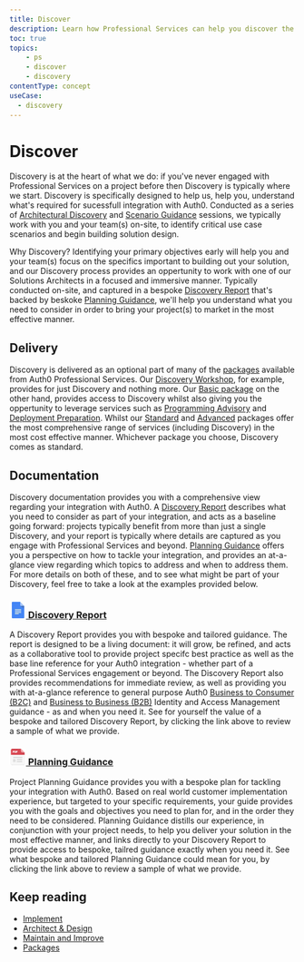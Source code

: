 ```yaml
---
title: Discover
description: Learn how Professional Services can help you discover the best integration path for your Auth0 solution.
toc: true
topics:
    - ps
    - discover
    - discovery
contentType: concept
useCase:
  - discovery
---
```

# Discover

Discovery is at the heart of what we do: if you've never engaged with Professional Services on a project before then Discovery is typically where we start. Discovery is specifically designed to help us, help you, understand what's required for sucessfull integration with Auth0. Conducted as a series of [Architectural Discovery](/services/architect-and-design#architectural-discovery) and [Scenario Guidance](/services/architect-and-design#scenario-guidance) sessions, we typically work with you and your team(s) on-site, to identify critical use case scenarios and begin building solution design. 

Why Discovery? Identifying your primary objectives early will help you and your team(s) focus on the specifics important to building out your solution, and our Discovery process provides an oppertunity to work with one of our Solutions Architects in a focused and immersive manner. Typically conducted on-site, and captured in a bespoke [Discovery Report](#discovery-report) that's backed by beskoke [Planning Guidance](#planning-guidance), we'll help you understand what you need to consider in order to bring your project(s) to market in the most effective manner.

## Delivery

Discovery is delivered as an optional part of many of the [packages](/services/packages) available from Auth0 Professional Services. Our [Discovery Workshop](/services/packages#-discovery-workshop-), for example, provides for just Discovery and nothing more. Our [Basic package](/services/packages#-basic-package-) on the other hand, provides access to Discovery whilst also giving you the oppertunity to leverage services such as [Programming Advisory](/services/implement#programming-advisory) and [Deployment Preparation](/services/implement#deployment-preparation). Whilst our [Standard](/services/packages#-standard-package-) and [Advanced](/services/packages#-advanced-package-) packages offer the most comprehensive range of services (including Discovery) in the most cost effective manner. Whichever package you choose, Discovery comes as standard.   

## Documentation

Discovery documentation provides you with a comprehensive view regarding your integration with Auth0. A [Discovery Report](#discovery-report) describes what you need to consider as part of your integration, and acts as a baseline going forward: projects typically benefit from more than just a single Discovery, and your report is typically where details are captured as you engage with Professional Services and beyond. [Planning Guidance](#planning-guidance) offers you a perspective on how to tackle your integration, and provides an at-a-glance view regarding which topics to address and when to address them. For more details on both of these, and to see what might be part of your Discovery, feel free to take a look at the examples provided below.   

<h3 class="anchor-heading">
	<span class="anchor"><i class="icon icon-budicon-345"></i></span>
	<a data-trackOutbound href="https://docs.google.com/document/d/1aLOaBid0Gtl9lD7uE3Db9yMMD1VOqHM4jtdNWl-zfj4/view?usp=sharing">
		<img src="/media/articles/services/file_type_icons-05.png" alt="">&nbsp;Discovery Report</a>
</h3>

A Discovery Report provides you with bespoke and tailored guidance. The report is designed to be a living document: it will grow, be refined, and acts as a collaborative tool to provide project specifc best practice as well as the base line reference for your Auth0 integration - whether part of a Professional Services engagement or beyond. The Discovery Report also provides recommendations for immediate review, as well as providing you with at-a-glance reference to general purpose Auth0 [Business to Consumer (B2C)](/architecture-scenarios/b2c) and [Business to Business (B2B)](/architecture-scenarios/b2b) Identity and Access Management guidance - as and when you need it. See for yourself the value of a bespoke and tailored Discovery Report, by clicking the link above to review a sample of what we provide.      

<h3 class="anchor-heading">
	<span class="anchor"><i class="icon icon-budicon-345"></i></span>
	<a data-trackOutbound href="https://drive.google.com/a/auth0.com/file/d/1trdKWjnjMRc1Zskh4nAShMsqbte5MDaS/view?usp=sharing">
		<img src="/media/articles/services/file_type_icons-04.png" alt="">&nbsp;Planning Guidance</a>
</h3>

Project Planning Guidance provides you with a bespoke plan for tackling your integration with Auth0. Based
on real world customer implementation experience, but targeted to your specific requirements, your guide provides you with the goals and objectives you need to plan for, and in the order they need to be considered. Planning Guidance distills our experience, in conjunction with your project needs, to help you deliver your solution in the most effective manner, and links directly to your Discovery Report to provide access to bespoke, tailred guidance exactly when you need it. See what bespoke and tailored Planning Guidance could mean for you, by clicking the link above to review a sample of what we provide.

## Keep reading

* [Implement](/services/implement)
* [Architect & Design](/services/architect-and-design)
* [Maintain and Improve](/services/maintain-and-improve)
* [Packages](/services/packages)
